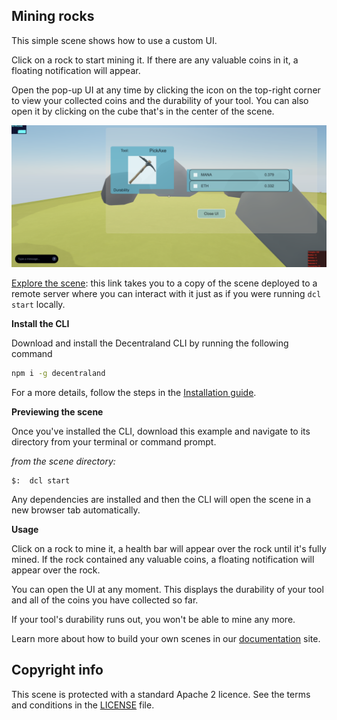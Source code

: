 ## Mining rocks

This simple scene shows how to use a custom UI.

Click on a rock to start mining it. If there are any valuable coins in it, a floating notification will appear.

Open the pop-up UI at any time by clicking the icon on the top-right corner to view your collected coins and the durability of your tool. You can also open it by clicking on the cube that's in the center of the scene.


![](screenshot/screenshot.png)

[Explore the scene](https://mining-rocks-pjyyjqdfdt.now.sh): this link takes you to a copy of the scene deployed to a remote server where you can interact with it just as if you were running `dcl start` locally.

**Install the CLI**

Download and install the Decentraland CLI by running the following command

```bash
npm i -g decentraland
```

For a more details, follow the steps in the [Installation guide](https://docs.decentraland.org/documentation/installation-guide/).


**Previewing the scene**

Once you've installed the CLI, download this example and navigate to its directory from your terminal or command prompt.

_from the scene directory:_

```
$:  dcl start
```

Any dependencies are installed and then the CLI will open the scene in a new browser tab automatically.

**Usage**

Click on a rock to mine it, a health bar will appear over the rock until it's fully mined. If the rock contained any valuable coins, a floating notification will appear over the rock.

You can open the UI at any moment. This displays the durability of your tool and all of the coins you have collected so far.

If your tool's durability runs out, you won't be able to mine any more.


Learn more about how to build your own scenes in our [documentation](https://docs.decentraland.org/) site.

## Copyright info

This scene is protected with a standard Apache 2 licence. See the terms and conditions in the [LICENSE](/LICENSE) file.
